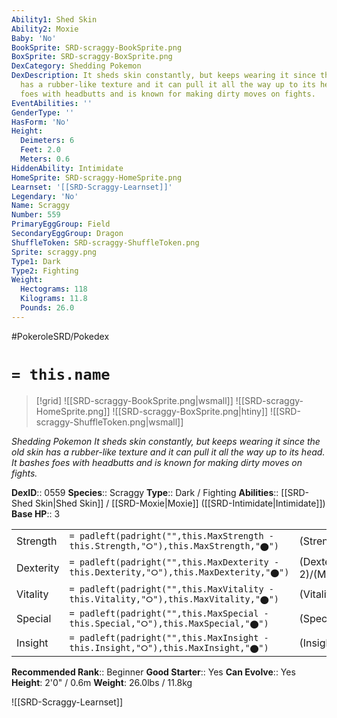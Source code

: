 ```yaml
---
Ability1: Shed Skin
Ability2: Moxie
Baby: 'No'
BookSprite: SRD-scraggy-BookSprite.png
BoxSprite: SRD-scraggy-BoxSprite.png
DexCategory: Shedding Pokemon
DexDescription: It sheds skin constantly, but keeps wearing it since the old skin
  has a rubber-like texture and it can pull it all the way up to its head. It bashes
  foes with headbutts and is known for making dirty moves on fights.
EventAbilities: ''
GenderType: ''
HasForm: 'No'
Height:
  Deimeters: 6
  Feet: 2.0
  Meters: 0.6
HiddenAbility: Intimidate
HomeSprite: SRD-scraggy-HomeSprite.png
Learnset: '[[SRD-Scraggy-Learnset]]'
Legendary: 'No'
Name: Scraggy
Number: 559
PrimaryEggGroup: Field
SecondaryEggGroup: Dragon
ShuffleToken: SRD-scraggy-ShuffleToken.png
Sprite: scraggy.png
Type1: Dark
Type2: Fighting
Weight:
  Hectograms: 118
  Kilograms: 11.8
  Pounds: 26.0
---
```


#PokeroleSRD/Pokedex

# `= this.name`

> [!grid]
> ![[SRD-scraggy-BookSprite.png|wsmall]]
> ![[SRD-scraggy-HomeSprite.png]]
> ![[SRD-scraggy-BoxSprite.png|htiny]]
> ![[SRD-scraggy-ShuffleToken.png|wsmall]]


*Shedding Pokemon*
*It sheds skin constantly, but keeps wearing it since the old skin has a rubber-like texture and it can pull it all the way up to its head. It bashes foes with headbutts and is known for making dirty moves on fights.*

**DexID**:: 0559
**Species**:: Scraggy
**Type**:: Dark / Fighting
**Abilities**:: [[SRD-Shed Skin|Shed Skin]] / [[SRD-Moxie|Moxie]] ([[SRD-Intimidate|Intimidate]])
**Base HP**:: 3

|           |                                                                                        |                                          |
| --------- | -------------------------------------------------------------------------------------- | ---------------------------------------- |
| Strength  | `= padleft(padright("",this.MaxStrength - this.Strength,"⭘"),this.MaxStrength,"⬤")`    | (Strength::2)/(MaxStrength::5)   |
| Dexterity | `= padleft(padright("",this.MaxDexterity - this.Dexterity,"⭘"),this.MaxDexterity,"⬤")` | (Dexterity:: 2)/(MaxDexterity::4) |
| Vitality  | `= padleft(padright("",this.MaxVitality - this.Vitality,"⭘"),this.MaxVitality,"⬤")`    | (Vitality::2)/(MaxVitality::5)   |
| Special   | `= padleft(padright("",this.MaxSpecial - this.Special,"⭘"),this.MaxSpecial,"⬤")`       | (Special::1)/(MaxSpecial::3)     |
| Insight   | `= padleft(padright("",this.MaxInsight - this.Insight,"⭘"),this.MaxInsight,"⬤")`       | (Insight::2)/(MaxInsight::5)     |


**Recommended Rank**:: Beginner
**Good Starter**:: Yes
**Can Evolve**:: Yes
**Height**: 2'0" / 0.6m
**Weight**: 26.0lbs / 11.8kg

![[SRD-Scraggy-Learnset]]